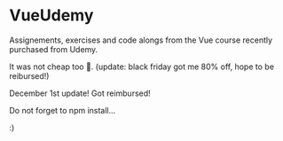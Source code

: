 # VueUdemy

Assignements, exercises and code alongs from the Vue course recently purchased from Udemy. 

It was not cheap too 🤣. (update: black friday got me 80% off, hope to be reibursed!)

December 1st update! Got reimbursed!

Do not forget to npm install...

:)
